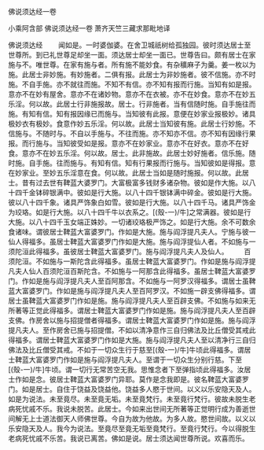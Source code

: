 佛说须达经一卷


小乘阿含部
佛说须达经一卷
萧齐天竺三藏求那毗地译
　　

佛说须达经
　　闻如是。一时婆伽婆。在舍卫城祇树给孤独园。彼时须达居士至世尊所。到已礼世尊足却坐一面。须达居士却坐一面已。世尊告曰。颇有居士在家施与不。唯世尊。在家有施与者。所有施不能妙食。有杂穬麻子为羹。姜一枚以为施。此居士非妙施。有妙施者。二俱有报。此居士为非妙施者。彼不信施。亦不时施。不自手施。亦不就往而施。不知不有信。亦不知有报而行施。当知有如是报。意亦不在妙有屋舍。意亦不在诸妙物。意亦不在衣被。亦不在妙食。意亦不在妙五乐淫。何以故。此居士行非施报故。居士。行非施者。当有信随时施。自手施往而施。有知有信。知有报因缘已而施与。当知彼有此报。意便在妙家业报极妙。诸具极妙衣有极妙。食意作妙五乐淫。何以故。此居士当知彼有施。此居士行妙施。不信施与。不随时与。不自以手施与。不往而施。亦不知亦不信。亦不知有因缘行果报。而行施与。当知彼受如是报。意亦不在妙家业。意亦不在好衣。意亦不在好食。意亦不在妙五乐淫。何以故。居士。此非施故。此居士妙好施者。信乐施。随时施。自手施。往而施与。有知有信。知有行果报而行施与。当知彼如是得报。意在妙家业。至妙五乐淫意在食。何以故。此居士当如是随时施报。何以故。此居士。昔有过去世有鞞蓝大婆罗门。大富极富多钱财多诸杂物。彼如是作大施。以八十四千金钵碎银满中。彼如是行大施。以八十四千银钵满中碎金。彼如是行大施。彼以八十四千象。诸具严饰象白如雪。彼如是行大施。以八十四千马。诸具严饰金为珓珞。如是行大施。以八十四千牛以衣系之。[(殼-一)/牛]之常满器。彼如是行大施。以八十四千玉女端正姝妙。一切诸珓珞极严饰之。如是行大施。余不可数余食诸味。谓彼居士鞞蓝大富婆罗门。作如是大施。施与阎浮提凡夫人。宁施与彼一仙人得福多。虽居士鞞蓝大富婆罗门作如是大施。施与阎浮提仙人者。不如施与一须陀洹此得福多。虽彼居士鞞蓝大富婆罗门。施与阎浮提凡夫人及仙人。
　　百须陀洹。不如施与一斯陀含此得福多。虽居士鞞蓝大富婆罗门。作如是施与阎浮提凡夫人仙人百须陀洹百斯陀含。不如施与一阿那含此得福多。虽居士鞞蓝大富婆罗门。作如是施与阎浮提凡夫人至百阿那含。不如施与一阿罗汉得福多。谓居士虽鞞蓝大富婆罗门。作如是施与阎浮提凡夫人至百阿罗汉。不如施一辟支佛得福多。谓居士虽鞞蓝大富婆罗门作如是施。施与阎浮提凡夫人至百辟支佛。不如施与如来无所著等正觉此得福多。谓居士鞞蓝大富婆罗门作如是施。施与阎浮提凡夫人至百辟支佛。作房舍以施与招提僧者得福多。谓居士鞞蓝大富婆罗门作如是施。施与阎浮提凡夫人。至作房舍已施与招提僧。不如以清净意作三自归佛法及比丘僧受其戒此得福多。谓居士鞞蓝大富婆罗门作如是大施。施与阎浮提凡夫人至以清净行三自归佛法及比丘僧受其戒。不如于一切众生行于慈至[(殼-一)/牛]牛顷此得福多。谓居士鞞蓝大富婆罗门作如是施与阎浮提凡夫人。至谓于一切众生分别行慈。下至[(殼-一)/牛]牛顷。谓一切行无常苦空无我。思惟念者下至弹指顷此得福多。汝居士作如是念。彼居士鞞蓝大富婆罗门异耶。莫作是念我即是。彼名鞞蓝大富婆罗门。如是居士。自住于饶益及饶益他。饶益多人愍于世间。以义以乐安隐天及人。如是为说法。未至竟尽。未至竟无垢。未至竟梵行。未至竟行梵行。彼故未脱生老病死忧戚不乐。我说未脱苦。此居士。今如来出世间无所著等正觉明行成为善逝世间解无上士道法御天人师佛世尊。今自为故为他故。为多人故。愍世间故。以义以乐安隐天及人。我今为说法。至竟尽至竟无垢至竟梵行。至竟行梵行。今以得脱生老病死忧戚不乐苦。我说已离苦。佛如是说。居士须达闻世尊所说。欢喜而乐。 
